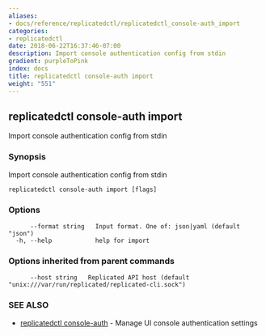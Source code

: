 ```yaml
---
aliases:
- docs/reference/replicatedctl/replicatedctl_console-auth_import
categories:
- replicatedctl
date: 2018-06-22T16:37:46-07:00
description: Import console authentication config from stdin
gradient: purpleToPink
index: docs
title: replicatedctl console-auth import
weight: "551"
---
```


## replicatedctl console-auth import

Import console authentication config from stdin

### Synopsis

Import console authentication config from stdin

```
replicatedctl console-auth import [flags]
```

### Options

```
      --format string   Input format. One of: json|yaml (default "json")
  -h, --help            help for import
```

### Options inherited from parent commands

```
      --host string   Replicated API host (default "unix:///var/run/replicated/replicated-cli.sock")
```

### SEE ALSO

* [replicatedctl console-auth](/api/replicatedctl/replicatedctl_console-auth/)	 - Manage UI console authentication settings

